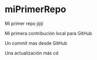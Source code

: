 # miPrimerRepo
Mi primer repo jijiji

Mi primera contribución local para GitHub

Un commit mas desde GitHub

Una actualización más cd
